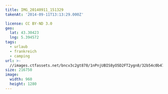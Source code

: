 ```yaml
---
title: IMG_20140911_151329
takenAt: '2014-09-11T13:13:29.000Z'

license: CC BY-ND 3.0
geo:
  lat: 43.30423
  lng: 5.394572
tags:
  - urlaub
  - frankreich
  - camping
url: >-
  //images.ctfassets.net/bncv3c2gt878/1nPnjUBIS8yO5D2FT2ygn8/32b54c0b47991aafafd264b1efdfbf75/img_20140911_151329_28312891695_o
size: 216750
image:
  width: 960
  height: 1280
---
```

